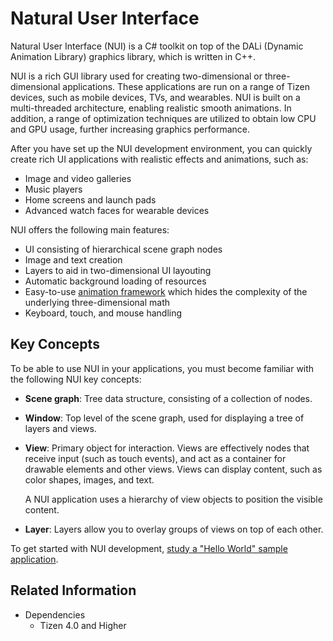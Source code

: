 # Natural User Interface

Natural User Interface (NUI) is a C\# toolkit on top of the DALi (Dynamic Animation Library) graphics library, which is written in C++.

NUI is a rich GUI library used for creating two-dimensional or three-dimensional applications. These applications are run on a range of Tizen devices, such as mobile devices, TVs, and wearables. NUI is built on a multi-threaded architecture, enabling realistic smooth animations. In addition, a range of optimization techniques are utilized to obtain low CPU and GPU usage, further increasing graphics performance.

After you have set up the NUI development environment, you can quickly create rich UI applications with realistic effects and animations, such as:  

-   Image and video galleries
-   Music players
-   Home screens and launch pads
-   Advanced watch faces for wearable devices

NUI offers the following main features:

-   UI consisting of hierarchical scene graph nodes
-   Image and text creation
-   Layers to aid in two-dimensional UI layouting
-   Automatic background loading of resources
-   Easy-to-use [animation framework](animation.md) which hides the complexity of the underlying three-dimensional math
-   Keyboard, touch, and mouse handling

<a name="concepts"></a>
## Key Concepts

To be able to use NUI in your applications, you must become familiar with the following NUI key concepts:

-   **Scene graph**: Tree data structure, consisting of a collection of nodes.
-   **Window**: Top level of the scene graph, used for displaying a tree of layers and views.
-   **View**: Primary object for interaction. Views are effectively nodes that receive input (such as touch events), and act as a container for drawable elements and other views. Views can display content, such as color shapes, images, and text.

    A NUI application uses a hierarchy of view objects to position the visible content.

-   **Layer**: Layers allow you to overlay groups of views on top of each other.

To get started with NUI development, [study a "Hello World" sample application](hello-world.md).

## Related Information
- Dependencies
  -   Tizen 4.0 and Higher
